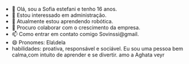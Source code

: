 - 👋 Olá, sou a Sofia estefani e tenho 16 anos.
- 👀 Estou interessado em administração.
- 🌱 Atualmente estou aprendendo robótica.
- 💞️ Procuro colaborar com o crescimento da empresa.
- 📫 Como entrar em contato comigo Sovinssi@gmail.
- 😄 Pronomes: Ela\dela
- habilidades: proativa, responsável e sociável.
Eu sou uma pessoa bem calma,com intuito de aprender e se divertir.
amo a Aghata veyr
